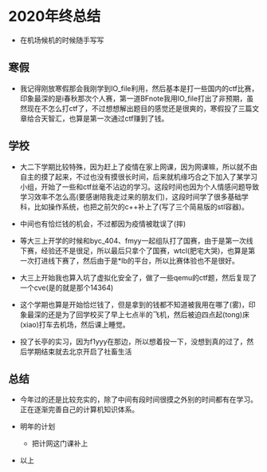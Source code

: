 # 2020年终总结

- 在机场候机的时候随手写写

## 寒假

- 我记得刚放寒假那会我刚学到IO_file利用，然后基本是打一些国内的ctf比赛，印象最深的是i春秋那次个人赛，第一道BFnote我用IO_file打出了非预期，虽然现在不怎么打ctf了，不过想想解出题目的感觉还是很爽的，寒假投了三篇文章给合天智汇，也算是第一次通过ctf赚到了钱。

## 学校

- 大二下学期比较特殊，因为赶上了疫情在家上网课，因为网课嘛，所以就不由自主的摸了起来，不过也没有摸很长时间，后来就机缘巧合之下加入了某学习小组，开始了一些和ctf丝毫不沾边的学习。这段时间也因为个人情感问题导致学习效率不怎么高(要感谢陪我走过来的朋友们)，这段时间学了很多基础学科，比如操作系统，也把之前欠的c++补上了(写了三个简易版的stl容器)。
- 中间也有恰烂钱的机会，不过都因为疫情被耽误了(摔)

- 等大三上开学的时候和byc_404、fmyy一起组队打了国赛，由于是第一次线下赛，经验还不是很足，所以最后只拿个了国赛，wtcl(肥宅大哭)，也算是第一次打进线下赛了，然后由于是*lb的平台，所以比赛体验也不是很好。

- 大三上开始我也算入坑了虚拟化安全了，做了一些qemu的ctf题，然后复现了一个cve(是的就是那个14364)
- 这个学期也算是开始恰烂钱了，但是拿到的钱都不知道被我用在哪了(雾)，印象最深的还是为了回学校买了早上七点半的飞机，然后被迫四点起(tong)床(xiao)打车去机场，然后课上睡觉。
- 投了长亭的实习，因为f1yyy在那边，所以想着投一下，没想到真的过了，然后学期结束就去北京开启了社畜生活

## 总结

- 今年过的还是比较充实的，除了中间有段时间很摸之外别的时间都有在学习。正在逐渐完善自己的计算机知识体系。
- 明年的计划
  - 把计网这门课补上

- 以上
